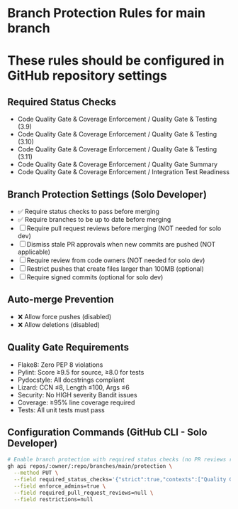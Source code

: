 # Branch Protection Rules for main branch
# These rules should be configured in GitHub repository settings

## Required Status Checks
- Code Quality Gate & Coverage Enforcement / Quality Gate & Testing (3.9)
- Code Quality Gate & Coverage Enforcement / Quality Gate & Testing (3.10) 
- Code Quality Gate & Coverage Enforcement / Quality Gate & Testing (3.11)
- Code Quality Gate & Coverage Enforcement / Quality Gate Summary
- Code Quality Gate & Coverage Enforcement / Integration Test Readiness

## Branch Protection Settings (Solo Developer)
- ✅ Require status checks to pass before merging
- ✅ Require branches to be up to date before merging  
- ☐ Require pull request reviews before merging (NOT needed for solo dev)
- ☐ Dismiss stale PR approvals when new commits are pushed (NOT applicable)
- ☐ Require review from code owners (NOT needed for solo dev)
- ☐ Restrict pushes that create files larger than 100MB (optional)
- ☐ Require signed commits (optional for solo dev)

## Auto-merge Prevention
- ❌ Allow force pushes (disabled)
- ❌ Allow deletions (disabled)

## Quality Gate Requirements
- Flake8: Zero PEP 8 violations
- Pylint: Score ≥9.5 for source, ≥8.0 for tests  
- Pydocstyle: All docstrings compliant
- Lizard: CCN ≤8, Length ≤100, Args ≤6
- Security: No HIGH severity Bandit issues
- Coverage: ≥95% line coverage required
- Tests: All unit tests must pass

## Configuration Commands (GitHub CLI - Solo Developer)
```bash
# Enable branch protection with required status checks (no PR reviews required)
gh api repos/:owner/:repo/branches/main/protection \
  --method PUT \
  --field required_status_checks='{"strict":true,"contexts":["Quality Gate & Testing (3.9)","Quality Gate & Testing (3.10)","Quality Gate & Testing (3.11)","Quality Gate Summary","Integration Test Readiness"]}' \
  --field enforce_admins=true \
  --field required_pull_request_reviews=null \
  --field restrictions=null
```